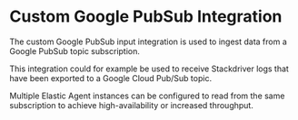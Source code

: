 # Custom Google PubSub Integration

The custom Google PubSub input integration is used to ingest data from a Google PubSub topic subscription.

This integration could for example be used to receive Stackdriver logs that have been exported to a Google Cloud Pub/Sub topic.

Multiple Elastic Agent instances can be configured to read from the same subscription to achieve high-availability or increased throughput.
